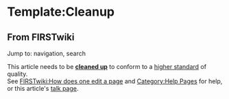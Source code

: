 # Template:Cleanup

## From FIRSTwiki

Jump to: navigation, search

This article needs to be **[cleaned up](FIRSTwiki:Cleanup "FIRSTwiki:Cleanup")** to conform to a [higher standard](FIRSTwiki:Style_guide "FIRSTwiki:Style guide") of quality.<br>
See [FIRSTwiki:How does one edit a page](FIRSTwiki:How_does_one_edit_a_page "FIRSTwiki:How does one
edit a page") and [Category:Help Pages](Category:Help_Pages "Category:Help Pages") for help, or this article's [talk page](/index.php?title=Talk:Cleanup&action=edit "Talk:Cleanup").
